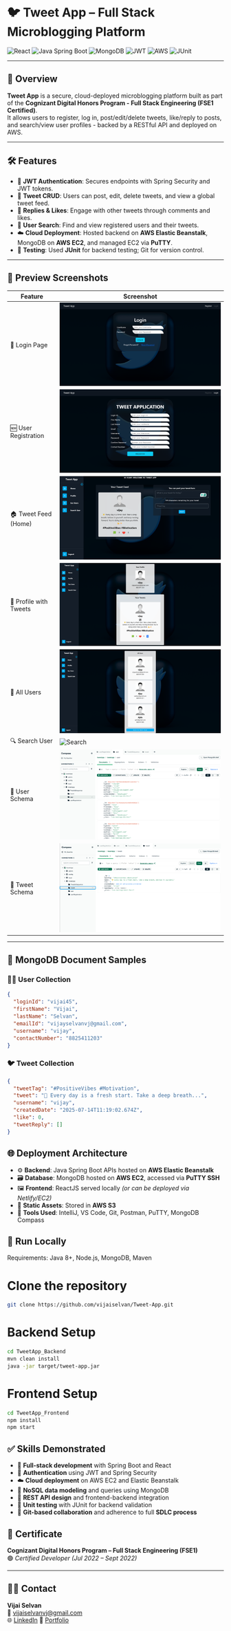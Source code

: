 # 🐦 Tweet App – Full Stack Microblogging Platform

![React](https://img.shields.io/badge/frontend-React-blue?logo=react)
![Java Spring Boot](https://img.shields.io/badge/backend-Spring%20Boot-brightgreen?logo=springboot)
![MongoDB](https://img.shields.io/badge/database-MongoDB-green?logo=mongodb)
![JWT](https://img.shields.io/badge/authentication-JWT-orange?logo=jsonwebtokens)
![AWS](https://img.shields.io/badge/deployment-AWS-yellow?logo=amazonaws)
![JUnit](https://img.shields.io/badge/tested%20with-JUnit-red)

---

## 📘 Overview

**Tweet App** is a secure, cloud-deployed microblogging platform built as part of the **Cognizant Digital Honors Program - Full Stack Engineering (FSE1 Certified)**.  
It allows users to register, log in, post/edit/delete tweets, like/reply to posts, and search/view user profiles - backed by a RESTful API and deployed on AWS.

---

## 🛠️ Features

- 🔐 **JWT Authentication**: Secures endpoints with Spring Security and JWT tokens.
- 📝 **Tweet CRUD**: Users can post, edit, delete tweets, and view a global tweet feed.
- 💬 **Replies & Likes**: Engage with other tweets through comments and likes.
- 👥 **User Search**: Find and view registered users and their tweets.
- ☁️ **Cloud Deployment**: Hosted backend on **AWS Elastic Beanstalk**, MongoDB on **AWS EC2**, and managed EC2 via **PuTTY**.
- 🧪 **Testing**: Used **JUnit** for backend testing; Git for version control.

---

## 🔗 Preview Screenshots

| Feature                  | Screenshot |
|--------------------------|------------|
| 🔐 Login Page            | ![Login](./Assets/Login%20Page.png) |
| 🆕 User Registration     | ![Register](./Assets/Registation.png) |
| 🏠 Tweet Feed (Home)     | ![Home](./Assets/Home.png) |
| 👤 Profile with Tweets   | ![Profile](./Assets/Profile.png) |
| 👥 All Users             | ![Users](./Assets/See%20All%20Users.png) |
| 🔍 Search User           | ![Search](./Assets/Search_User.png) |
| 📄 User Schema           | ![User Schema](./Assets/user_schema.png) |
| 📄 Tweet Schema          | ![Tweet Schema](./Assets/tweet_schema.png) |


---

## 🧩 MongoDB Document Samples

### 🧑‍💼 User Collection

```json
{
  "loginId": "vijai45",
  "firstName": "Vijai",
  "lastName": "Selvan",
  "emailId": "vijayselvanvj@gmail.com",
  "username": "vijay",
  "contactNumber": "8825411203"
}
```
### 🐦 Tweet Collection

```json
{
  "tweetTag": "#PositiveVibes #Motivation",
  "tweet": "🌟 Every day is a fresh start. Take a deep breath...",
  "username": "vijay",
  "createdDate": "2025-07-14T11:19:02.674Z",
  "like": 0,
  "tweetReply": []
}
```

## 🌐 Deployment Architecture

- ⚙️ **Backend**: Java Spring Boot APIs hosted on **AWS Elastic Beanstalk**
- 🗃️ **Database**: MongoDB hosted on **AWS EC2**, accessed via **PuTTY SSH**
- 🖼️ **Frontend**: ReactJS served locally *(or can be deployed via Netlify/EC2)*
- 📁 **Static Assets**: Stored in **AWS S3** 
- 🔧 **Tools Used**: IntelliJ, VS Code, Git, Postman, PuTTY, MongoDB Compass

## 🚀 Run Locally
Requirements: Java 8+, Node.js, MongoDB, Maven

# Clone the repository
```bash
git clone https://github.com/vijaiselvan/Tweet-App.git
```

# Backend Setup
```bash
cd TweetApp_Backend
mvn clean install
java -jar target/tweet-app.jar
```

# Frontend Setup
```bash
cd TweetApp_Frontend
npm install
npm start
```

## ✅ Skills Demonstrated

- 🔧 **Full-stack development** with Spring Boot and React
- 🔐 **Authentication** using JWT and Spring Security
- ☁️ **Cloud deployment** on AWS EC2 and Elastic Beanstalk
- 🧩 **NoSQL data modeling** and queries using MongoDB
- 🔁 **REST API design** and frontend-backend integration
- 🧪 **Unit testing** with JUnit for backend validation
- 🔄 **Git-based collaboration** and adherence to full **SDLC process**

## 📄 Certificate

**Cognizant Digital Honors Program – Full Stack Engineering (FSE1)**  
🟢 *Certified Developer (Jul 2022 – Sept 2022)*  

---

## 👨‍💻 Contact

**Vijai Selvan**  
📧 vijaiselvanvj@gmail.com  
🌐 [LinkedIn](https://www.linkedin.com/in/vijai-selvan/)
📂 [Portfolio](https://vijaiselvan.github.io/portfolio/)



